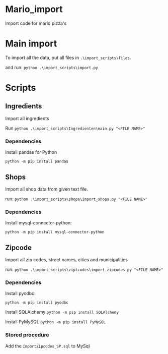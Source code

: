 # Mario_import
Import code for mario pizza's

# Main import

To import all the data, put all files in `.\import_scripts\files`.

and run: `python .\import_scripts\import.py`


# Scripts

## Ingredients

Import all ingredients

Run `python .\import_scripts\Ingredienten\main.py "<FILE NAME>"`

### Dependencies
Install pandas for Python

`python -m pip install pandas`


## Shops

Import all shop data from given text file.

run: `python .\import_scripts\shops\import_shops.py "<FILE NAME>"`

### Dependencies
Install mysql-connector-python:

`python -m pip install mysql-connector-python`

## Zipcode

Import all zip codes, street names, cities and municipalities

run: `python .\import_scripts\ziptcodes\import_zipcodes.py "<FILE NAME>"`

### Dependencies
Install pyodbc:

`python -m pip install pyodbc`

Install SQLAlchemy
`python -m pip install SQLAlchemy`

Install PyMySQL
`python -m pip install PyMySQL`

### Stored procedure
Add the `ImportZipcodes_SP.sql` to MySql
